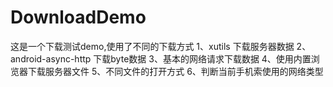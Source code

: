 # DownloadDemo
这是一个下载测试demo,使用了不同的下载方式
1、xutils 下载服务器数据
2、android-async-http 下载byte数据
3、基本的网络请求下载数据
4、使用内置浏览器下载服务器文件
5、不同文件的打开方式
6、判断当前手机索使用的网络类型
